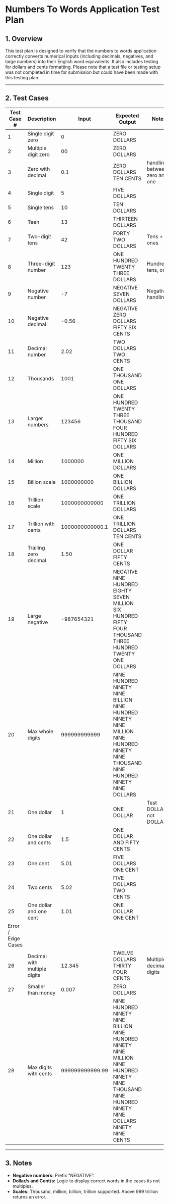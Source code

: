 # Numbers To Words Application Test Plan

## 1. Overview
This test plan is designed to verify that the numbers to words application correctly converts numerical inputs (including decimals, negatives, and large numbers) into their English word equivalents. It also includes testing for dollars and cents formatting.
Please note that a test file or testing setup was not completed in time for submission but could have been made with this testing plan.

---

## 2. Test Cases

| Test Case # | Description | Input | Expected Output | Notes |
|-------------|-------------|-------|-----------------|-------|
| 1  | Single digit zero | 0 | ZERO DOLLARS   |  |
| 2  | Multiple digit zero | 00 | ZERO DOLLARS |  |
| 3  | Zero with decimal | 0.1 | ZERO DOLLARS TEN CENTS | handling between zero and one |
| 4  | Single digit | 5 | FIVE DOLLARS |  |
| 5  | Single tens  | 10 | TEN DOLLARS |  |
| 6  | Teen | 13 | THIRTEEN DOLLARS |  |
| 7  | Two-digit tens | 42 | FORTY TWO DOLLARS | Tens + ones |
| 8  | Three-digit number | 123 | ONE HUNDRED TWENTY THREE DOLLARS | Hundreds, tens, ones |
| 9  | Negative number | -7 | NEGATIVE SEVEN DOLLARS | Negative handling |
| 10 | Negative decimal | -0.56 | NEGATIVE ZERO DOLLARS FIFTY SIX CENTS |  |
| 11 | Decimal number | 2.02 | TWO DOLLARS TWO CENTS |  |
| 12 | Thousands | 1001 | ONE THOUSAND ONE DOLLARS |  |
| 13 | Larger numbers | 123456 | ONE HUNDRED TWENTY THREE THOUSAND FOUR HUNDRED FIFTY SIX DOLLARS |  |
| 14 | Million | 1000000 | ONE MILLION DOLLARS | |
| 15 | Billion scale | 1000000000 | ONE BILLION DOLLARS |  |
| 16 | Trillion scale | 1000000000000 | ONE TRILLION DOLLARS |  |
| 17 | Trillion with cents | 1000000000000.1 | ONE TRILLION DOLLARS TEN CENTS |  |
| 18 | Trailing zero decimal | 1.50 | ONE DOLLAR FIFTY CENTS |  |
| 19 | Large negative | -987654321 | NEGATIVE NINE HUNDRED EIGHTY SEVEN MILLION SIX HUNDRED FIFTY FOUR THOUSAND THREE HUNDRED TWENTY ONE DOLLARS |  |
| 20 | Max whole digits | 999999999999 | NINE HUNDRED NINETY NINE BILLION NINE HUNDRED NINETY NINE MILLION NINE HUNDRED NINETY NINE THOUSAND NINE HUNDRED NINETY NINE DOLLARS | |
| 21 | One dollar | 1 | ONE DOLLAR | Test DOLLAR not DOLLARS |
| 22 | One dollar and cents | 1.5 | ONE DOLLAR AND FIFTY CENTS |  |
| 23 | One cent | 5.01 | FIVE DOLLARS ONE CENT |  |
| 24 | Two cents | 5.02 | FIVE DOLLARS TWO CENTS | |
| 25 | One dollar and one cent | 1.01 | ONE DOLLAR ONE CENT | |
|Error / Edge Cases |  |  |  |  |
| 26  | Decimal with multiple digits | 12.345 | TWELVE DOLLARS THIRTY FOUR CENTS | Multiple decimal digits |
| 27 | Smaller than money | 0.007 | ZERO DOLLARS |  |
| 28 | Max digits with cents | 999999999999.99 | NINE HUNDRED NINETY NINE BILLION NINE HUNDRED NINETY NINE MILLION NINE HUNDRED NINETY NINE THOUSAND NINE HUNDRED NINETY NINE DOLLARS NINETY NINE CENTS |  |

---

## 3. Notes  
- **Negative numbers:** Prefix “NEGATIVE”.  
- **Dollar/s and Cent/s:** Logic to display correct words in the cases its not multiples.
- **Scales:** Thousand, million, billion, trillion supported. Above 999 trillion returns an error.

